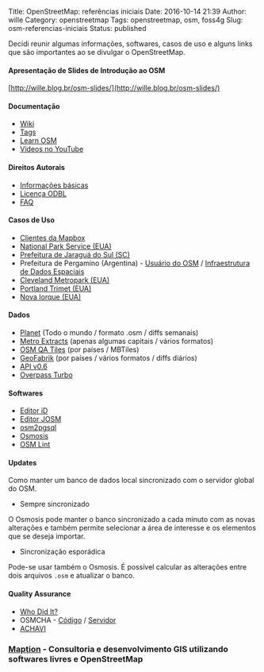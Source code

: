 Title: OpenStreetMap: referências iniciais
Date: 2016-10-14 21:39
Author: wille
Category: openstreetmap
Tags: openstreetmap, osm, foss4g
Slug: osm-referencias-iniciais
Status: published


Decidi reunir algumas informações, softwares, casos de uso e alguns links que são importantes ao se divulgar o OpenStreetMap.


#### Apresentação de Slides de Introdução ao OSM

[http://wille.blog.br/osm-slides/](http://wille.blog.br/osm-slides/)


#### Documentação

* [Wiki](http://wiki.osm.org)
* [Tags](https://wiki.openstreetmap.org/wiki/Map_Features)
* [Learn OSM](learnosm.org/pt/)
* [Vídeos no YouTube](https://www.youtube.com/playlist?list=PLZKc4w3SDJnevIx0cFztdJxcs-yL8x6Yj)


#### Direitos Autorais

* [Informações básicas](http://www.openstreetmap.org/copyright)
* [Licença ODBL](http://opendatacommons.org/licenses/odbl/summary/)
* [FAQ](https://wiki.openstreetmap.org/wiki/Legal_FAQ)


#### Casos de Uso

* [Clientes da Mapbox](https://www.mapbox.com/showcase/)
* [National Park Service (EUA)](http://www.nps.gov/npmap/blog/introducing-park-tiles.html)
* [Prefeitura de Jaraguá do Sul (SC)](http://www.jaraguadosul.sc.gov.br/downloads.php?id=16098)
* Prefeitura de Pergamino (Argentina) - [Usuário do OSM](https://www.openstreetmap.org/user/MunicipalidadDePergamino) / [Infraestrutura de Dados Espaciais](http://ide.pergamino.gob.ar/sig/)
* [Cleveland Metropark (EUA)](http://maps.clemetparks.com/desktop/map)
* [Portland Trimet (EUA)](http://ride.trimet.org/)
* [Nova Iorque (EUA)](https://www.mapbox.com/blog/nyc-and-openstreetmap-cooperating-through-open-data/)


#### Dados

* [Planet](http://planet.openstreetmap.org/) (Todo o mundo / formato .osm / diffs semanais)
* [Metro Extracts](https://mapzen.com/data/metro-extracts/)  (apenas algumas capitais / vários formatos)
* [OSM QA Tiles](https://osmlab.github.io/osm-qa-tiles/) (por países / MBTiles)
* [GeoFabrik](http://download.geofabrik.de/) (por países / vários formatos / diffs diários)
* [API v0.6](https://wiki.openstreetmap.org/wiki/API_v0.6)
* [Overpass Turbo](https://overpass-turbo.eu/)


#### Softwares

* [Editor iD](https://github.com/openstreetmap/id)
* [Editor JOSM](http://josm.openstreetmap.de/)
* [osm2pgsql](https://github.com/openstreetmap/osm2pgsql)
* [Osmosis](https://wiki.openstreetmap.org/wiki/Osmosis)
* [OSM Lint](https://github.com/osmlab/osmlint)


#### Updates

Como manter um banco de dados local sincronizado com o servidor global do OSM.

* Sempre sincronizado

O Osmosis  pode manter o banco sincronizado a cada minuto com as novas alterações e também permite selecionar a área de interesse e os elementos que se deseja importar.

* Sincronização esporádica

Pode-se usar também o Osmosis. É possível calcular as alterações entre dois arquivos `.osm` e atualizar o banco.


#### Quality Assurance

* [Who Did It?](http://zverik.osm.rambler.ru/whodidit/)
* OSMCHA - [Código](https://github.com/willemarcel/osmcha-django) / [Servidor](http://osmcha.mapbox.com/)
* [ACHAVI](https://nrenner.github.io/achavi/)


### [Maption](http://maption.com.br/) - Consultoria e desenvolvimento GIS utilizando softwares livres e OpenStreetMap
